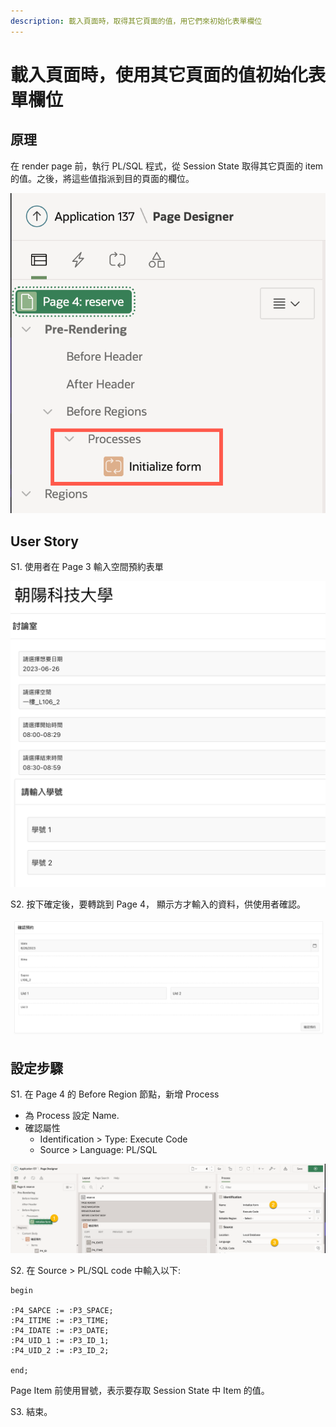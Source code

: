 ```yaml
---
description: 載入頁面時，取得其它頁面的值，用它們來初始化表單欄位
---
```


# 載入頁面時，使用其它頁面的值初始化表單欄位

## 原理

在 render page 前，執行 PL/SQL 程式，從 Session State 取得其它頁面的 item 的值。之後，將這些值指派到目的頁面的欄位。

![](<../.gitbook/assets/image (20) (1) (1).png>)

## User Story

S1. 使用者在 Page 3 輸入空間預約表單

![](<../.gitbook/assets/image (3) (1).png>)

S2. 按下確定後，要轉跳到 Page 4， 顯示方才輸入的資料，供使用者確認。

![](<../.gitbook/assets/image (6) (1).png>)

## 設定步驟

S1. 在 Page 4 的 Before Region 節點，新增 Process

* 為 Process 設定 Name.
* 確認屬性&#x20;
  * Identification > Type: Execute Code
  * Source > Language: PL/SQL

![](<../.gitbook/assets/image (21) (1) (1) (1).png>)

S2. 在 Source > PL/SQL code 中輸入以下:

```plsql
begin

:P4_SAPCE := :P3_SPACE;
:P4_ITIME := :P3_TIME;
:P4_IDATE := :P3_DATE;
:P4_UID_1 := :P3_ID_1;
:P4_UID_2 := :P3_ID_2;

end;
```

Page Item 前使用冒號，表示要存取 Session State 中 Item 的值。

S3. 結束。


